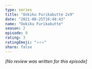 ```yaml
---
type: series
title: "Ookiku Furikabutte 2x9"
date: "2021-08-25T16:48:43"
name: "Ookiku Furikabutte"
season: 2
episode: 9
rating: 3
ratingEmoji: "⭐️⭐️⭐️"
share: false
---
```


*[No review was written for this episode]*
